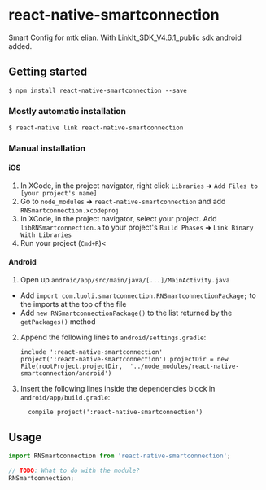 
# react-native-smartconnection

Smart Config for mtk elian. With LinkIt_SDK_V4.6.1_public sdk android added.

## Getting started

`$ npm install react-native-smartconnection --save`

### Mostly automatic installation

`$ react-native link react-native-smartconnection`

### Manual installation


#### iOS

1. In XCode, in the project navigator, right click `Libraries` ➜ `Add Files to [your project's name]`
2. Go to `node_modules` ➜ `react-native-smartconnection` and add `RNSmartconnection.xcodeproj`
3. In XCode, in the project navigator, select your project. Add `libRNSmartconnection.a` to your project's `Build Phases` ➜ `Link Binary With Libraries`
4. Run your project (`Cmd+R`)<

#### Android

1. Open up `android/app/src/main/java/[...]/MainActivity.java`
  - Add `import com.luoli.smartconnection.RNSmartconnectionPackage;` to the imports at the top of the file
  - Add `new RNSmartconnectionPackage()` to the list returned by the `getPackages()` method
2. Append the following lines to `android/settings.gradle`:
  	```
  	include ':react-native-smartconnection'
  	project(':react-native-smartconnection').projectDir = new File(rootProject.projectDir, 	'../node_modules/react-native-smartconnection/android')
  	```
3. Insert the following lines inside the dependencies block in `android/app/build.gradle`:
  	```
      compile project(':react-native-smartconnection')
  	```

## Usage
```javascript
import RNSmartconnection from 'react-native-smartconnection';

// TODO: What to do with the module?
RNSmartconnection;
```
  
